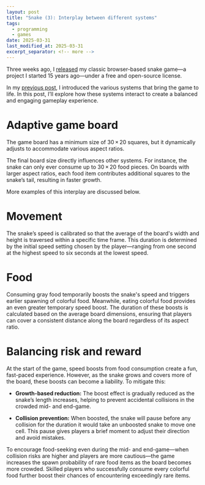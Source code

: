 ```yaml
---
layout: post
title: "Snake (3): Interplay between different systems"
tags:
  - programming
  - games
date: 2025-03-31
last_modified_at: 2025-03-31
excerpt_separator: <!-- more -->
---
```


Three weeks ago, I [released][2] my classic browser-based snake game—a project
I started 15 years ago—under a free and open-source license.

In my [previous post][1], I introduced the various systems that bring the game
to life. In this post, I’ll explore how these systems interact to create a balanced
and engaging gameplay experience.

<!-- more -->

# Adaptive game board

The game board has a minimum size of 30&thinsp;&times;&thinsp;20 squares, but
it dynamically adjusts to accommodate various aspect ratios.

The final board size directly influences other systems. For instance, the snake
can only ever consume up to 30&thinsp;&times;&thinsp;20 food pieces. On boards
with larger aspect ratios, each food item contributes additional squares to the
snake’s tail, resulting in faster growth.

More examples of this interplay are discussed below.

# Movement

The snake’s speed is calibrated so that the average of the board's width and
height is traversed within a specific time frame. This duration is determined
by the initial speed setting chosen by the player—ranging from one second at
the highest speed to six seconds at the lowest speed.

# Food

Consuming gray food temporarily boosts the snake's speed and triggers earlier
spawning of colorful food. Meanwhile, eating colorful food provides an even
greater temporary speed boost. The duration of these boosts is calculated based
on the average board dimensions, ensuring that players can cover a consistent
distance along the board regardless of its aspect ratio.

# Balancing risk and reward

At the start of the game, speed boosts from food consumption create a fun,
fast-paced experience. However, as the snake grows and covers more of the
board, these boosts can become a liability. To mitigate this:

- **Growth-based reduction:** The boost effect is gradually reduced as the
  snake’s length increases, helping to prevent accidental collisions in the
  crowded mid- and end-game.

- **Collision prevention:** When boosted, the snake will pause before any
  collision for the duration it would take an unboosted snake to move one cell.
  This pause gives players a brief moment to adjust their direction and avoid
  mistakes.

To encourage food-seeking even during the mid- and end-game—when collision risks are higher and players are more cautious—the game increases the spawn probability of rare food items as the board becomes more crowded. Skilled players who successfully consume every colorful food further boost their chances of encountering exceedingly rare items.

 [1]: /Snake-2
 [2]: https://github.com/witiko/snake
